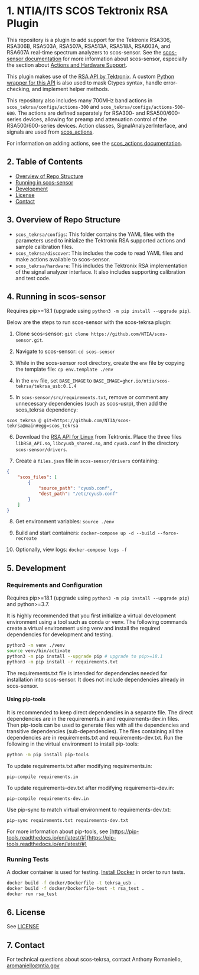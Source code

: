 # 1. NTIA/ITS SCOS Tektronix RSA Plugin

This repository is a plugin to add support for the Tektronix RSA306, RSA306B, RSA503A, RSA507A, RSA513A, RSA518A, RSA603A, and RSA607A real-time spectrum analyzers to scos-sensor. See the [scos-sensor documentation](https://github.com/NTIA/scos-sensor/blob/master/README.md) for more information about scos-sensor, especially the section about [Actions and Hardware Support](https://github.com/NTIA/scos-sensor/blob/master/README.md#actions-and-hardware-support).

This plugin makes use of the [RSA API by Tektronix](https://github.com/tektronix/RSA_API/). A custom [Python wrapper for this API](https://github.com/NTIA/tekrsa-api-wrap/) is also used to mask Ctypes syntax, handle error-checking, and implement helper methods.

This repository also includes many 700MHz band actions in `scos_tekrsa/configs/actions-300` and `scos_tekrsa/configs/actions-500-600`. The actions are defined separately for RSA300- and RSA500/600-series devices, allowing for preamp and attenuation control of the RSA500/600-series devices. Action classes, SignalAnalyzerInterface, and signals are used from [scos_actions](https://github.com/NTIA/scos-actions/).

For information on adding actions, see the [scos_actions documentation](https://github.com/NTIA/scos-actions/blob/master/README.md#adding-actions).

## 2. Table of Contents

- [Overview of Repo Structure](#3-overview-of-repo-structure)
- [Running in scos-sensor](#4-running-in-scos-sensor)
- [Development](#5-development)
- [License](#6-license)
- [Contact](#7-contact)

## 3. Overview of Repo Structure

- `scos_tekrsa/configs`: This folder contains the YAML files with the parameters used to initialize the Tektronix RSA supported actions and sample calibration files.
- `scos_tekrsa/discover`: This includes the code to read YAML files and make actions available to scos-sensor.
- `scos_tekrsa/hardware`: This includes the Tektronix RSA implementation of the signal analyzer interface. It also includes supporting calibration and test code.

## 4. Running in scos-sensor

Requires pip>=18.1 (upgrade using `python3 -m pip install --upgrade pip`).

Below are the steps to run scos-sensor with the scos-tekrsa plugin:

1. Clone scos-sensor: `git clone https://github.com/NTIA/scos-sensor.git`. 

2. Navigate to scos-sensor: `cd scos-sensor`

3. While in the scos-sensor root directory, create the `env` file by copying the template file: `cp env.template ./env`

4. In the `env` file, set `BASE_IMAGE` to `BASE_IMAGE=ghcr.io/ntia/scos-tekrsa/tekrsa_usb:0.1.4`

5. In `scos-sensor/src/requirements.txt`, remove or comment any unnecessary dependencies (such as scos-usrp), then add the scos_tekrsa dependency:

`scos_tekrsa @ git+https://github.com/NTIA/scos-tekrsa@main#egg=scos_tekrsa`

6. Download the [RSA API for Linux](https://www.tek.com/spectrum-analyzer/rsa306-software/rsa-application-programming-interface--api-for-64bit-linux--v100014) from Tektronix. Place the three files `libRSA_API.so`, `libcyusb_shared.so`, and `cyusb.conf` in the directory `scos-sensor/drivers`.

7. Create a `files.json` file in `scos-sensor/drivers` containing:

```json
{
    "scos_files": [
        {
            "source_path": "cyusb.conf",
            "dest_path": "/etc/cyusb.conf"
        }
    ]
}
```

8. Get environment variables: `source ./env`

9. Build and start containers: `docker-compose up -d --build --force-recreate`

10. Optionally, view logs: `docker-compose logs -f`

## 5. Development

### Requirements and Configuration

Requires pip>=18.1 (upgrade using `python3 -m pip install --upgrade pip`) and python>=3.7.

It is highly recommended that you first initialize a virtual development environment using a tool such as conda or venv. The following commands create a virtual environment using venv and install the required dependencies for development and testing.

```bash
python3 -m venv ./venv
source venv/bin/activate
python3 -m pip install --upgrade pip # upgrade to pip>=18.1
python3 -m pip install -r requirements.txt
```

The requirements.txt file is intended for dependencies needed for installation into scos-sensor. It does not include dependencies already in scos-sensor.

#### Using pip-tools

It is recommended to keep direct dependencies in a separate file. The direct dependencies are in the requirements.in and requirements-dev.in files. Then pip-tools can be used to generate files with all the dependencies and transitive dependencies (sub-dependencies). The files containing all the dependencies are in requirements.txt and requirements-dev.txt. Run the following in the virtual environment to install pip-tools:

```bash
python -m pip install pip-tools
```

To update requirements.txt after modifying requirements.in:

`pip-compile requirements.in`

To update requirements-dev.txt after modifying requirements-dev.in:

`pip-compile requirements-dev.in`

Use pip-sync to match virtual environment to requirements-dev.txt:

`pip-sync requirements.txt requirements-dev.txt`

For more information about pip-tools, see [https://pip-tools.readthedocs.io/en/latest/#](https://pip-tools.readthedocs.io/en/latest/#)

### Running Tests
A docker container is used for testing. [Install Docker](https://docs.docker.com/get-docker/) in order to run tests.

```bash
docker build -f docker/Dockerfile -t tekrsa_usb .
docker build -f docker/Dockerfile-test -t rsa_test .
docker run rsa_test
```

## 6. License

See [LICENSE](LICENSE.md)

## 7. Contact

For technical questions about scos-tekrsa, contact Anthony Romaniello, aromaniello@ntia.gov
